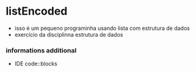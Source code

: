 # listEncoded

* isso é um pequeno programinha usando lista com estrutura de dados
* exercício da disciplinna estrutura de dados
### informations additional
* IDE code::blocks
